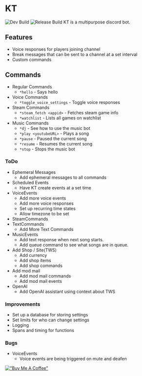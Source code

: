# KT
![Dev Build](https://github.com/EvilGenius13/KT/actions/workflows/ci.yml/badge.svg)
![Release Build](https://github.com/EvilGenius13/KT/actions/workflows/cd.yml/badge.svg)
KT is a multipurpose discord bot.

## Features
- Voice responses for players joining channel
- Break messages that can be sent to a channel at a set interval
- Custom commands

## Commands
- Regular Commands
  - `*hello` - Says hello
- Voice Commands
  - `*toggle_voice_settings` - Toggle voice responses
- Steam Commands
  - `*steam_fetch <appid>` - Fetches steam game info
  - `*watchlist` - Lists all games on watchlist
- Music Commands
  - `*dj` - See how to use the music bot
  - `*play <youtubeURL>` - Plays a song
  - `*pause` - Paused the current song
  - `*resume` - Resumes the current song
  - `*stop` - Stops the music bot


### ToDo
- Ephemeral Messages
  - Add ephemeral messages to all commands
- Scheduled Events
  - Have KT create events at a set time
- VoiceEvents
  - Add more voice events
  - Add more voice responses
  - Set up recurring time states
  - Allow timezone to be set
- SteamCommands
- TextCommands
  - Add More Text Commands
- MusicEvents
  - Add text response when next song starts.
  - Add queue command to see what songs are in queue.
- Add Shop / Site(TWS)
  - Add currency
  - Add shop items
  - Add shop commands
- Add mod mail
  - Add mod mail commands
  - Add mod mail events
- OpenAI
  - Add OpenAI assistant using context about TWS
### Improvements
- Set up a database for storing settings
- Set limits for who can change settings
- Logging
- Spans and timing for functions

### Bugs
- VoiceEvents
  - Voice events are being triggered on mute and deafen

[!["Buy Me A Coffee"](https://www.buymeacoffee.com/assets/img/custom_images/orange_img.png)](https://www.buymeacoffee.com/jfaigan)
